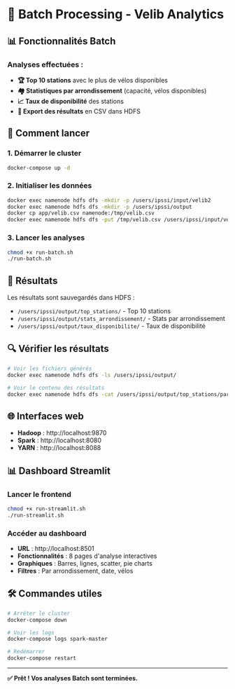 # 🚀 Batch Processing - Velib Analytics

## 📊 Fonctionnalités Batch

### Analyses effectuées :
- **🏆 Top 10 stations** avec le plus de vélos disponibles
- **🏘️ Statistiques par arrondissement** (capacité, vélos disponibles)
- **📈 Taux de disponibilité** des stations
- **💾 Export des résultats** en CSV dans HDFS

## 🚀 Comment lancer

### 1. Démarrer le cluster
```bash
docker-compose up -d
```

### 2. Initialiser les données
```bash
docker exec namenode hdfs dfs -mkdir -p /users/ipssi/input/velib2
docker exec namenode hdfs dfs -mkdir -p /users/ipssi/output
docker cp app/velib.csv namenode:/tmp/velib.csv
docker exec namenode hdfs dfs -put /tmp/velib.csv /users/ipssi/input/velib2/
```

### 3. Lancer les analyses
```bash
chmod +x run-batch.sh
./run-batch.sh
```

## 📁 Résultats

Les résultats sont sauvegardés dans HDFS :
- `/users/ipssi/output/top_stations/` - Top 10 stations
- `/users/ipssi/output/stats_arrondissement/` - Stats par arrondissement  
- `/users/ipssi/output/taux_disponibilite/` - Taux de disponibilité

## 🔍 Vérifier les résultats

```bash
# Voir les fichiers générés
docker exec namenode hdfs dfs -ls /users/ipssi/output/

# Voir le contenu des résultats
docker exec namenode hdfs dfs -cat /users/ipssi/output/top_stations/part-00000-*.csv | head -5
```

## 🌐 Interfaces web

- **Hadoop** : http://localhost:9870
- **Spark** : http://localhost:8080
- **YARN** : http://localhost:8088

## 📊 Dashboard Streamlit

### Lancer le frontend
```bash
chmod +x run-streamlit.sh
./run-streamlit.sh
```

### Accéder au dashboard
- **URL** : http://localhost:8501
- **Fonctionnalités** : 8 pages d'analyse interactives
- **Graphiques** : Barres, lignes, scatter, pie charts
- **Filtres** : Par arrondissement, date, vélos

## 🛠️ Commandes utiles

```bash
# Arrêter le cluster
docker-compose down

# Voir les logs
docker-compose logs spark-master

# Redémarrer
docker-compose restart
```

---
**✅ Prêt ! Vos analyses Batch sont terminées.**
